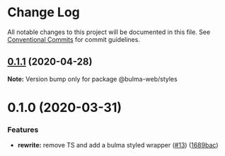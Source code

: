 # Change Log

All notable changes to this project will be documented in this file.
See [Conventional Commits](https://conventionalcommits.org) for commit guidelines.

## [0.1.1](https://github.com/Ramon92/bulma-web/compare/@bulma-web/styles@0.1.0...@bulma-web/styles@0.1.1) (2020-04-28)

**Note:** Version bump only for package @bulma-web/styles





# 0.1.0 (2020-03-31)


### Features

* **rewrite:** remove TS and add a bulma styled wrapper ([#13](https://github.com/Ramon92/bulma-web/issues/13)) ([1689bac](https://github.com/Ramon92/bulma-web/commit/1689baca70a1029e542307d1b497ee3fd8e6df8e))

